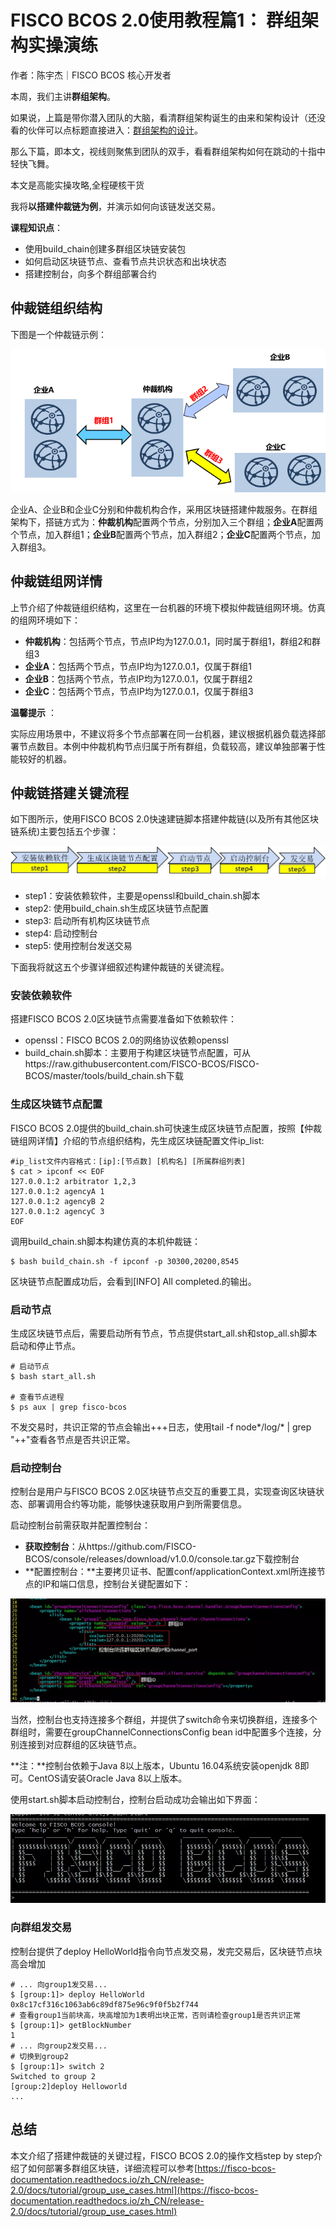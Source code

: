 # FISCO BCOS 2.0使用教程篇1： 群组架构实操演练

作者：陈宇杰｜FISCO BCOS 核心开发者

本周，我们主讲**群组架构**。

如果说，上篇是带你潜入团队的大脑，看清群组架构诞生的由来和架构设计（还没看的伙伴可以点标题直接进入：[群组架构的设计](https://mp.weixin.qq.com/s?__biz=MzA3MTI5Njg4Mw==&mid=2247485338&idx=1&sn=9ce03340c699a8527960a0d0b26d4923&chksm=9f2ef586a8597c9003192718c1f60ed486570f6a334c9713cc7e99ede91c6f3ddcd7f438821f&token=705851025&lang=zh_CN#rd)。

那么下篇，即本文，视线则聚焦到团队的双手，看看群组架构如何在跳动的十指中轻快飞舞。

本文是高能实操攻略,全程硬核干货

我将**以搭建仲裁链为例**，并演示如何向该链发送交易。

**课程知识点**：

- 使用build_chain创建多群组区块链安装包
- 如何启动区块链节点、查看节点共识状态和出块状态
- 搭建控制台，向多个群组部署合约

## 仲裁链组织结构

下图是一个仲裁链示例：

![](../../../../images/articles/group_architecture_practice/IMG_5084.PNG)

企业A、企业B和企业C分别和仲裁机构合作，采用区块链搭建仲裁服务。在群组架构下，搭链方式为：**仲裁机构**配置两个节点，分别加入三个群组；**企业A**配置两个节点，加入群组1；**企业B**配置两个节点，加入群组2；**企业C**配置两个节点，加入群组3。

## 仲裁链组网详情

上节介绍了仲裁链组织结构，这里在一台机器的环境下模拟仲裁链组网环境。仿真的组网环境如下：

- **仲裁机构**：包括两个节点，节点IP均为127.0.0.1，同时属于群组1，群组2和群组3
- **企业A**：包括两个节点，节点IP均为127.0.0.1，仅属于群组1
- **企业B**：包括两个节点，节点IP均为127.0.0.1，仅属于群组2
- **企业C**：包括两个节点，节点IP均为127.0.0.1，仅属于群组3

**温馨提示** ：

实际应用场景中，不建议将多个节点部署在同一台机器，建议根据机器负载选择部署节点数目。本例中仲裁机构节点归属于所有群组，负载较高，建议单独部署于性能较好的机器。

## 仲裁链搭建关键流程

如下图所示，使用FISCO BCOS 2.0快速建链脚本搭建仲裁链(以及所有其他区块链系统)主要包括五个步骤：

![](../../../../images/articles/group_architecture_practice/IMG_5085.PNG)

- step1：安装依赖软件，主要是openssl和build_chain.sh脚本
- step2: 使用build_chain.sh生成区块链节点配置
- step3: 启动所有机构区块链节点
- step4: 启动控制台
- step5: 使用控制台发送交易



下面我将就这五个步骤详细叙述构建仲裁链的关键流程。

### 安装依赖软件

搭建FISCO BCOS 2.0区块链节点需要准备如下依赖软件：

- openssl：FISCO BCOS 2.0的网络协议依赖openssl
- build_chain.sh脚本：主要用于构建区块链节点配置，可从https://raw.githubusercontent.com/FISCO-BCOS/FISCO-BCOS/master/tools/build_chain.sh下载

### 生成区块链节点配置

FISCO BCOS 2.0提供的build_chain.sh可快速生成区块链节点配置，按照【仲裁链组网详情】介绍的节点组织结构，先生成区块链配置文件ip_list:

```
#ip_list文件内容格式：[ip]:[节点数] [机构名] [所属群组列表]
$ cat > ipconf << EOF
127.0.0.1:2 arbitrator 1,2,3
127.0.0.1:2 agencyA 1
127.0.0.1:2 agencyB 2
127.0.0.1:2 agencyC 3
EOF
```

调用build_chain.sh脚本构建仿真的本机仲裁链：

```
$ bash build_chain.sh -f ipconf -p 30300,20200,8545
```

区块链节点配置成功后，会看到[INFO] All completed.的输出。

### 启动节点

生成区块链节点后，需要启动所有节点，节点提供start_all.sh和stop_all.sh脚本启动和停止节点。

```
# 启动节点
$ bash start_all.sh

# 查看节点进程
$ ps aux | grep fisco-bcos
```

不发交易时，共识正常的节点会输出+++日志，使用tail -f node*/log/* | grep "++"查看各节点是否共识正常。

### 启动控制台

控制台是用户与FISCO BCOS 2.0区块链节点交互的重要工具，实现查询区块链状态、部署调用合约等功能，能够快速获取用户到所需要信息。

启动控制台前需获取并配置控制台：

- **获取控制台**：从https://github.com/FISCO-BCOS/console/releases/download/v1.0.0/console.tar.gz下载控制台
- **配置控制台：**主要拷贝证书、配置conf/applicationContext.xml所连接节点的IP和端口信息，控制台关键配置如下：

![](../../../../images/articles/group_architecture_practice/IMG_5086.PNG)

当然，控制台也支持连接多个群组，并提供了switch命令来切换群组，连接多个群组时，需要在groupChannelConnectionsConfig bean id中配置多个连接，分别连接到对应群组的区块链节点。

**注：**控制台依赖于Java 8以上版本，Ubuntu 16.04系统安装openjdk 8即可。CentOS请安装Oracle Java 8以上版本。

使用start.sh脚本启动控制台，控制台启动成功会输出如下界面：

![](../../../../images/articles/group_architecture_practice/IMG_5087.PNG)

### 向群组发交易

控制台提供了deploy HelloWorld指令向节点发交易，发完交易后，区块链节点块高会增加

```
# ... 向group1发交易...
$ [group:1]> deploy HelloWorld
0x8c17cf316c1063ab6c89df875e96c9f0f5b2f744
# 查看group1当前块高，块高增加为1表明出块正常，否则请检查group1是否共识正常
$ [group:1]> getBlockNumber 
1
# ... 向group2发交易...
# 切换到group2
$ [group:1]> switch 2
Switched to group 2
[group:2]deploy Helloworld
...
```

## 总结

本文介绍了搭建仲裁链的关键过程，FISCO BCOS 2.0的操作文档step by step介绍了如何部署多群组区块链，详细流程可以参考[https://fisco-bcos-documentation.readthedocs.io/zh_CN/release-2.0/docs/tutorial/group_use_cases.html](https://fisco-bcos-documentation.readthedocs.io/zh_CN/release-2.0/docs/tutorial/group_use_cases.html)